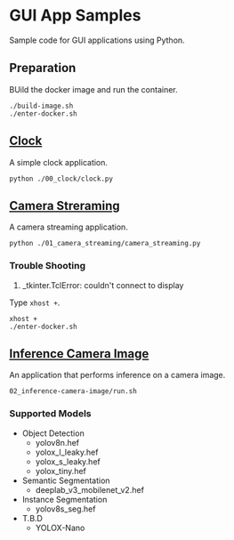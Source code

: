 # GUI App Samples

Sample code for GUI applications using Python.

## Preparation

BUild the docker image and run the container.

```
./build-image.sh
./enter-docker.sh
```

## [Clock](./00_clock)

A simple clock application.

```
python ./00_clock/clock.py
```

## [Camera Streraming](./01_camera_streaming)

A camera streaming application.

```
python ./01_camera_streaming/camera_streaming.py
```

### Trouble Shooting

1. _tkinter.TclError: couldn't connect to display

Type `xhost +`.

```
xhost +
./enter-docker.sh
```

## [Inference Camera Image](./02_inference-camera-image)

An application that performs inference on a camera image.

```
02_inference-camera-image/run.sh
```

### Supported Models

- Object Detection
    - yolov8n.hef
    - yolox_l_leaky.hef
    - yolox_s_leaky.hef
    - yolox_tiny.hef
- Semantic Segmentation
    - deeplab_v3_mobilenet_v2.hef
- Instance Segmentation
    - yolov8s_seg.hef
- T.B.D
    - YOLOX-Nano
